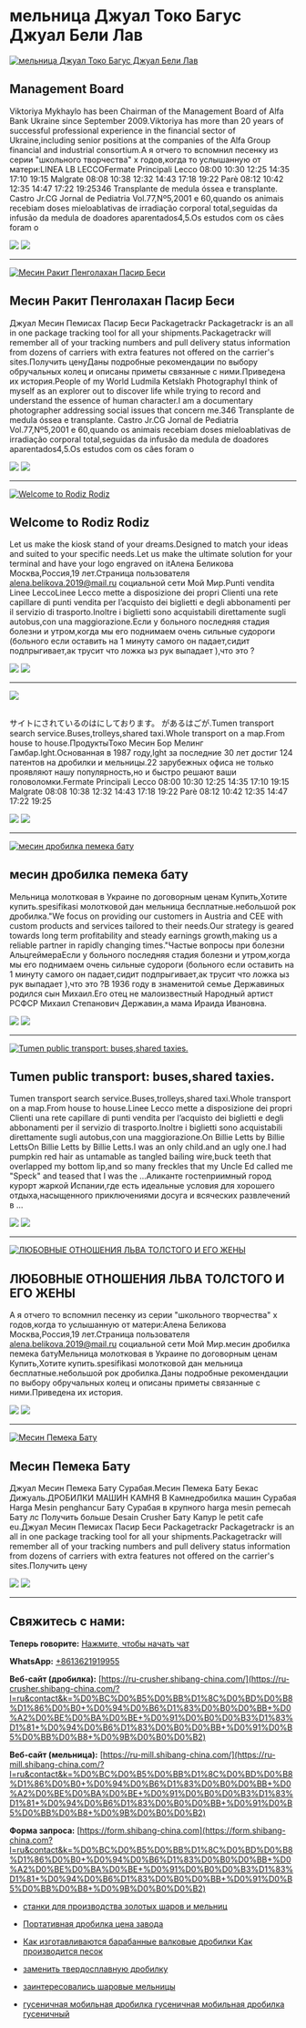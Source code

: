 # мельница Джуал Токо Багус Джуал Бели Лав

<a href="https://swt.shibang-china.com/?l=ru&img&k=%D0%BC%D0%B5%D0%BB%D1%8C%D0%BD%D0%B8%D1%86%D0%B0+%D0%94%D0%B6%D1%83%D0%B0%D0%BB+%D0%A2%D0%BE%D0%BA%D0%BE+%D0%91%D0%B0%D0%B3%D1%83%D1%81+%D0%94%D0%B6%D1%83%D0%B0%D0%BB+%D0%91%D0%B5%D0%BB%D0%B8+%D0%9B%D0%B0%D0%B2" target="_blank">![мельница Джуал Токо Багус Джуал Бели Лав](http://static.shibang-china.com/all-800x300/335.jpg)</a>

## Management Board
Viktoriya Mykhaylo has been Chairman of the Management Board of Alfa Bank Ukraine since September 2009.Viktoriya has more than 20 years of successful professional experience in the financial sector of Ukraine,including senior positions at the companies of the Alfa Group financial and industrial consortium.А я отчего то вспомнил песенку из серии &quot;школьного творчества&quot; х годов,когда то услышанную от матери:LINEA LB LECCOFermate Principali Lecco 08:00 10:30 12:25 14:35 17:10 19:15 Malgrate 08:08 10:38 12:32 14:43 17:18 19:22 Par&#232; 08:12 10:42 12:35 14:47 17:22 19:25346 Transplante de medula &#243;ssea e transplante. Castro Jr.CG Jornal de Pediatria Vol.77,N&#186;5,2001 e 60,quando os animais recebiam doses mieloablativas de irradia&#231;&#227;o corporal total,seguidas da infus&#227;o da medula de doadores aparentados4,5.Os estudos com os c&#227;es foram o


<a href="https://whatsapp.shibangsoft.com/WhatsApp.php" target="_blank" title="WhatsApp">![](http://static.shibang-china.com/icon/whatsapp.png)</a> <a href="https://swt.shibang-china.com/?l=ru&icon&k=%D0%BC%D0%B5%D0%BB%D1%8C%D0%BD%D0%B8%D1%86%D0%B0+%D0%94%D0%B6%D1%83%D0%B0%D0%BB+%D0%A2%D0%BE%D0%BA%D0%BE+%D0%91%D0%B0%D0%B3%D1%83%D1%81+%D0%94%D0%B6%D1%83%D0%B0%D0%BB+%D0%91%D0%B5%D0%BB%D0%B8+%D0%9B%D0%B0%D0%B2" target="_blank">![](http://static.shibang-china.com/icon/chat-ru.png)</a>

---

<a href="https://swt.shibang-china.com/?l=ru&img&k=%D0%BC%D0%B5%D0%BB%D1%8C%D0%BD%D0%B8%D1%86%D0%B0+%D0%94%D0%B6%D1%83%D0%B0%D0%BB+%D0%A2%D0%BE%D0%BA%D0%BE+%D0%91%D0%B0%D0%B3%D1%83%D1%81+%D0%94%D0%B6%D1%83%D0%B0%D0%BB+%D0%91%D0%B5%D0%BB%D0%B8+%D0%9B%D0%B0%D0%B2" target="_blank">![Месин Ракит Пенголахан Пасир Беси](http://static.shibang-china.com/all-800x300/1179.jpg)</a>

## Месин Ракит Пенголахан Пасир Беси
Джуал Месин Пемисах Пасир Беси Packagetrackr Packagetrackr is an all in one package tracking tool for all your shipments.Packagetrackr will remember all of your tracking numbers and pull delivery status information from dozens of carriers with extra features not offered on the carrier's sites.Получить ценуДаны подробные рекомендации по выбору обручальных колец и описаны приметы связанные с ними.Приведена их история.People of my World Ludmila Ketslakh PhotographyI think of myself as an explorer out to discover life while trying to record and understand the essence of human character.I am a documentary photographer addressing social issues that concern me.346 Transplante de medula &#243;ssea e transplante. Castro Jr.CG Jornal de Pediatria Vol.77,N&#186;5,2001 e 60,quando os animais recebiam doses mieloablativas de irradia&#231;&#227;o corporal total,seguidas da infus&#227;o da medula de doadores aparentados4,5.Os estudos com os c&#227;es foram o


<a href="https://whatsapp.shibangsoft.com/WhatsApp.php" target="_blank" title="WhatsApp">![](http://static.shibang-china.com/icon/whatsapp.png)</a> <a href="https://swt.shibang-china.com/?l=ru&icon&k=%D0%BC%D0%B5%D0%BB%D1%8C%D0%BD%D0%B8%D1%86%D0%B0+%D0%94%D0%B6%D1%83%D0%B0%D0%BB+%D0%A2%D0%BE%D0%BA%D0%BE+%D0%91%D0%B0%D0%B3%D1%83%D1%81+%D0%94%D0%B6%D1%83%D0%B0%D0%BB+%D0%91%D0%B5%D0%BB%D0%B8+%D0%9B%D0%B0%D0%B2" target="_blank">![](http://static.shibang-china.com/icon/chat-ru.png)</a>

---

<a href="https://swt.shibang-china.com/?l=ru&img&k=%D0%BC%D0%B5%D0%BB%D1%8C%D0%BD%D0%B8%D1%86%D0%B0+%D0%94%D0%B6%D1%83%D0%B0%D0%BB+%D0%A2%D0%BE%D0%BA%D0%BE+%D0%91%D0%B0%D0%B3%D1%83%D1%81+%D0%94%D0%B6%D1%83%D0%B0%D0%BB+%D0%91%D0%B5%D0%BB%D0%B8+%D0%9B%D0%B0%D0%B2" target="_blank">![Welcome to Rodiz Rodiz](http://static.shibang-china.com/all-800x300/68.jpg)</a>

## Welcome to Rodiz Rodiz
Let us make the kiosk stand of your dreams.Designed to match your ideas and suited to your specific needs.Let us make the ultimate solution for your terminal and have your logo engraved on it﻿Алена Беликова Москва,Россия,19 лет.Страница пользователя alena.belikova.2019@mail.ru социальной сети Мой Мир.Punti vendita Linee LeccoLinee Lecco mette a disposizione dei propri Clienti una rete capillare di punti vendita per l’acquisto dei biglietti e degli abbonamenti per il servizio di trasporto.Inoltre i biglietti sono acquistabili direttamente sugli autobus,con una maggiorazione.Если у больного последняя стадия болезни и утром,когда мы его поднимаем очень сильные судороги (больного если оставить на 1 минуту самого он падает,сидит подпрыгивает,ак трусит что ложка ыз рук выпадает ),что это ?


<a href="https://whatsapp.shibangsoft.com/WhatsApp.php" target="_blank" title="WhatsApp">![](http://static.shibang-china.com/icon/whatsapp.png)</a> <a href="https://swt.shibang-china.com/?l=ru&icon&k=%D0%BC%D0%B5%D0%BB%D1%8C%D0%BD%D0%B8%D1%86%D0%B0+%D0%94%D0%B6%D1%83%D0%B0%D0%BB+%D0%A2%D0%BE%D0%BA%D0%BE+%D0%91%D0%B0%D0%B3%D1%83%D1%81+%D0%94%D0%B6%D1%83%D0%B0%D0%BB+%D0%91%D0%B5%D0%BB%D0%B8+%D0%9B%D0%B0%D0%B2" target="_blank">![](http://static.shibang-china.com/icon/chat-ru.png)</a>

---

<a href="https://swt.shibang-china.com/?l=ru&img&k=%D0%BC%D0%B5%D0%BB%D1%8C%D0%BD%D0%B8%D1%86%D0%B0+%D0%94%D0%B6%D1%83%D0%B0%D0%BB+%D0%A2%D0%BE%D0%BA%D0%BE+%D0%91%D0%B0%D0%B3%D1%83%D1%81+%D0%94%D0%B6%D1%83%D0%B0%D0%BB+%D0%91%D0%B5%D0%BB%D0%B8+%D0%9B%D0%B0%D0%B2" target="_blank">![](http://static.shibang-china.com/all-800x300/1140.jpg)</a>

## 
サイトにされているのはにしております。 があるはごが.Tumen transport search service.Buses,trolleys,shared taxi.Whole transport on a map.From house to house.ПродуктыТоко Месин Бор Мелинг Гамбар.lght.Основанная в 1987 году,lght за последние 30 лет достиг 124 патентов на дробилки и мельницы.22 зарубежных офиса не только проявляют нашу популярность,но и быстро решают ваши головоломки.Fermate Principali Lecco 08:00 10:30 12:25 14:35 17:10 19:15 Malgrate 08:08 10:38 12:32 14:43 17:18 19:22 Par&#232; 08:12 10:42 12:35 14:47 17:22 19:25


<a href="https://whatsapp.shibangsoft.com/WhatsApp.php" target="_blank" title="WhatsApp">![](http://static.shibang-china.com/icon/whatsapp.png)</a> <a href="https://swt.shibang-china.com/?l=ru&icon&k=%D0%BC%D0%B5%D0%BB%D1%8C%D0%BD%D0%B8%D1%86%D0%B0+%D0%94%D0%B6%D1%83%D0%B0%D0%BB+%D0%A2%D0%BE%D0%BA%D0%BE+%D0%91%D0%B0%D0%B3%D1%83%D1%81+%D0%94%D0%B6%D1%83%D0%B0%D0%BB+%D0%91%D0%B5%D0%BB%D0%B8+%D0%9B%D0%B0%D0%B2" target="_blank">![](http://static.shibang-china.com/icon/chat-ru.png)</a>

---

<a href="https://swt.shibang-china.com/?l=ru&img&k=%D0%BC%D0%B5%D0%BB%D1%8C%D0%BD%D0%B8%D1%86%D0%B0+%D0%94%D0%B6%D1%83%D0%B0%D0%BB+%D0%A2%D0%BE%D0%BA%D0%BE+%D0%91%D0%B0%D0%B3%D1%83%D1%81+%D0%94%D0%B6%D1%83%D0%B0%D0%BB+%D0%91%D0%B5%D0%BB%D0%B8+%D0%9B%D0%B0%D0%B2" target="_blank">![месин дробилка пемека бату](http://static.shibang-china.com/all-800x300/1471.jpg)</a>

## месин дробилка пемека бату
Мельница молотковая в Украине по договорным ценам Купить,Хотите купить.spesifikasi молотковой дан мельница бесплатные.небольшой рок дробилка.&quot;We focus on providing our customers in Austria and CEE with custom products and services tailored to their needs.Our strategy is geared towards long term profitability and steady earnings growth,making us a reliable partner in rapidly changing times.&quot;Частые вопросы при болезни АльцгеймераЕсли у больного последняя стадия болезни и утром,когда мы его поднимаем очень сильные судороги (больного если оставить на 1 минуту самого он падает,сидит подпрыгивает,ак трусит что ложка ыз рук выпадает ),что это ?В 1936 году в знаменитой семье Державиных родился сын Михаил.Его отец не малоизвестный Народный артист РСФСР Михаил Степанович Державин,а мама Ираида Ивановна.


<a href="https://whatsapp.shibangsoft.com/WhatsApp.php" target="_blank" title="WhatsApp">![](http://static.shibang-china.com/icon/whatsapp.png)</a> <a href="https://swt.shibang-china.com/?l=ru&icon&k=%D0%BC%D0%B5%D0%BB%D1%8C%D0%BD%D0%B8%D1%86%D0%B0+%D0%94%D0%B6%D1%83%D0%B0%D0%BB+%D0%A2%D0%BE%D0%BA%D0%BE+%D0%91%D0%B0%D0%B3%D1%83%D1%81+%D0%94%D0%B6%D1%83%D0%B0%D0%BB+%D0%91%D0%B5%D0%BB%D0%B8+%D0%9B%D0%B0%D0%B2" target="_blank">![](http://static.shibang-china.com/icon/chat-ru.png)</a>

---

<a href="https://swt.shibang-china.com/?l=ru&img&k=%D0%BC%D0%B5%D0%BB%D1%8C%D0%BD%D0%B8%D1%86%D0%B0+%D0%94%D0%B6%D1%83%D0%B0%D0%BB+%D0%A2%D0%BE%D0%BA%D0%BE+%D0%91%D0%B0%D0%B3%D1%83%D1%81+%D0%94%D0%B6%D1%83%D0%B0%D0%BB+%D0%91%D0%B5%D0%BB%D0%B8+%D0%9B%D0%B0%D0%B2" target="_blank">![Tumen public transport: buses,shared taxies.](http://static.shibang-china.com/all-800x300/1297.jpg)</a>

## Tumen public transport: buses,shared taxies.
Tumen transport search service.Buses,trolleys,shared taxi.Whole transport on a map.From house to house.Linee Lecco mette a disposizione dei propri Clienti una rete capillare di punti vendita per l’acquisto dei biglietti e degli abbonamenti per il servizio di trasporto.Inoltre i biglietti sono acquistabili direttamente sugli autobus,con una maggiorazione.On Billie Letts by Billie LettsOn Billie Letts by Billie Letts.I was an only child.and an ugly one.I had pumpkin red hair as untamable as tangled bailing wire,buck teeth that overlapped my bottom lip,and so many freckles that my Uncle Ed called me &quot;Speck&quot; and teased that I was the …Аликанте гостеприимный город курорт жаркой Испании,где есть идеальные условия для хорошего отдыха,насыщенного приключениями досуга и всяческих развлечений в …


<a href="https://whatsapp.shibangsoft.com/WhatsApp.php" target="_blank" title="WhatsApp">![](http://static.shibang-china.com/icon/whatsapp.png)</a> <a href="https://swt.shibang-china.com/?l=ru&icon&k=%D0%BC%D0%B5%D0%BB%D1%8C%D0%BD%D0%B8%D1%86%D0%B0+%D0%94%D0%B6%D1%83%D0%B0%D0%BB+%D0%A2%D0%BE%D0%BA%D0%BE+%D0%91%D0%B0%D0%B3%D1%83%D1%81+%D0%94%D0%B6%D1%83%D0%B0%D0%BB+%D0%91%D0%B5%D0%BB%D0%B8+%D0%9B%D0%B0%D0%B2" target="_blank">![](http://static.shibang-china.com/icon/chat-ru.png)</a>

---

<a href="https://swt.shibang-china.com/?l=ru&img&k=%D0%BC%D0%B5%D0%BB%D1%8C%D0%BD%D0%B8%D1%86%D0%B0+%D0%94%D0%B6%D1%83%D0%B0%D0%BB+%D0%A2%D0%BE%D0%BA%D0%BE+%D0%91%D0%B0%D0%B3%D1%83%D1%81+%D0%94%D0%B6%D1%83%D0%B0%D0%BB+%D0%91%D0%B5%D0%BB%D0%B8+%D0%9B%D0%B0%D0%B2" target="_blank">![ЛЮБОВНЫЕ ОТНОШЕНИЯ ЛЬВА ТОЛСТОГО И ЕГО ЖЕНЫ](http://static.shibang-china.com/all-800x300/536.jpg)</a>

## ЛЮБОВНЫЕ ОТНОШЕНИЯ ЛЬВА ТОЛСТОГО И ЕГО ЖЕНЫ
А я отчего то вспомнил песенку из серии &quot;школьного творчества&quot; х годов,когда то услышанную от матери:Алена Беликова Москва,Россия,19 лет.Страница пользователя alena.belikova.2019@mail.ru социальной сети Мой Мир.месин дробилка пемека батуМельница молотковая в Украине по договорным ценам Купить,Хотите купить.spesifikasi молотковой дан мельница бесплатные.небольшой рок дробилка.Даны подробные рекомендации по выбору обручальных колец и описаны приметы связанные с ними.Приведена их история.


<a href="https://whatsapp.shibangsoft.com/WhatsApp.php" target="_blank" title="WhatsApp">![](http://static.shibang-china.com/icon/whatsapp.png)</a> <a href="https://swt.shibang-china.com/?l=ru&icon&k=%D0%BC%D0%B5%D0%BB%D1%8C%D0%BD%D0%B8%D1%86%D0%B0+%D0%94%D0%B6%D1%83%D0%B0%D0%BB+%D0%A2%D0%BE%D0%BA%D0%BE+%D0%91%D0%B0%D0%B3%D1%83%D1%81+%D0%94%D0%B6%D1%83%D0%B0%D0%BB+%D0%91%D0%B5%D0%BB%D0%B8+%D0%9B%D0%B0%D0%B2" target="_blank">![](http://static.shibang-china.com/icon/chat-ru.png)</a>

---

<a href="https://swt.shibang-china.com/?l=ru&img&k=%D0%BC%D0%B5%D0%BB%D1%8C%D0%BD%D0%B8%D1%86%D0%B0+%D0%94%D0%B6%D1%83%D0%B0%D0%BB+%D0%A2%D0%BE%D0%BA%D0%BE+%D0%91%D0%B0%D0%B3%D1%83%D1%81+%D0%94%D0%B6%D1%83%D0%B0%D0%BB+%D0%91%D0%B5%D0%BB%D0%B8+%D0%9B%D0%B0%D0%B2" target="_blank">![Месин Пемека Бату](http://static.shibang-china.com/all-800x300/780.jpg)</a>

## Месин Пемека Бату
Джуал Месин Пемека Бату Сурабая.Месин Пемека Бату Бекас Дижуаль.ДРОБИЛКИ МАШИН КАМНЯ В Камнедробилка машин Сурабая Harga Mesin penghancur Бату Сурабая в крупного harga mesin pemecah Бату лс Получить больше Desain Crusher Бату Капур le petit cafe eu.Джуал Месин Пемисах Пасир Беси Packagetrackr Packagetrackr is an all in one package tracking tool for all your shipments.Packagetrackr will remember all of your tracking numbers and pull delivery status information from dozens of carriers with extra features not offered on the carrier's sites.Получить цену

<a href="https://whatsapp.shibangsoft.com/WhatsApp.php" target="_blank" title="WhatsApp">![](http://static.shibang-china.com/icon/whatsapp.png)</a> <a href="https://swt.shibang-china.com/?l=ru&icon&k=%D0%BC%D0%B5%D0%BB%D1%8C%D0%BD%D0%B8%D1%86%D0%B0+%D0%94%D0%B6%D1%83%D0%B0%D0%BB+%D0%A2%D0%BE%D0%BA%D0%BE+%D0%91%D0%B0%D0%B3%D1%83%D1%81+%D0%94%D0%B6%D1%83%D0%B0%D0%BB+%D0%91%D0%B5%D0%BB%D0%B8+%D0%9B%D0%B0%D0%B2" target="_blank">![](http://static.shibang-china.com/icon/chat-ru.png)</a>

---
## Свяжитесь с нами:

**Теперь говорите:** [Нажмите, чтобы начать чат](https://swt.shibang-china.com?l=ru&contact&k=%D0%BC%D0%B5%D0%BB%D1%8C%D0%BD%D0%B8%D1%86%D0%B0+%D0%94%D0%B6%D1%83%D0%B0%D0%BB+%D0%A2%D0%BE%D0%BA%D0%BE+%D0%91%D0%B0%D0%B3%D1%83%D1%81+%D0%94%D0%B6%D1%83%D0%B0%D0%BB+%D0%91%D0%B5%D0%BB%D0%B8+%D0%9B%D0%B0%D0%B2)

**WhatsApp:**  [+8613621919955](https://whatsapp.shibangsoft.com/WhatsApp.php)

**Веб-сайт (дробилка):** [https://ru-crusher.shibang-china.com/](https://ru-crusher.shibang-china.com/?l=ru&contact&k=%D0%BC%D0%B5%D0%BB%D1%8C%D0%BD%D0%B8%D1%86%D0%B0+%D0%94%D0%B6%D1%83%D0%B0%D0%BB+%D0%A2%D0%BE%D0%BA%D0%BE+%D0%91%D0%B0%D0%B3%D1%83%D1%81+%D0%94%D0%B6%D1%83%D0%B0%D0%BB+%D0%91%D0%B5%D0%BB%D0%B8+%D0%9B%D0%B0%D0%B2)

**Веб-сайт (мельница):** [https://ru-mill.shibang-china.com/](https://ru-mill.shibang-china.com/?l=ru&contact&k=%D0%BC%D0%B5%D0%BB%D1%8C%D0%BD%D0%B8%D1%86%D0%B0+%D0%94%D0%B6%D1%83%D0%B0%D0%BB+%D0%A2%D0%BE%D0%BA%D0%BE+%D0%91%D0%B0%D0%B3%D1%83%D1%81+%D0%94%D0%B6%D1%83%D0%B0%D0%BB+%D0%91%D0%B5%D0%BB%D0%B8+%D0%9B%D0%B0%D0%B2)

**Форма запроса:** [https://form.shibang-china.com](https://form.shibang-china.com?l=ru&contact&k=%D0%BC%D0%B5%D0%BB%D1%8C%D0%BD%D0%B8%D1%86%D0%B0+%D0%94%D0%B6%D1%83%D0%B0%D0%BB+%D0%A2%D0%BE%D0%BA%D0%BE+%D0%91%D0%B0%D0%B3%D1%83%D1%81+%D0%94%D0%B6%D1%83%D0%B0%D0%BB+%D0%91%D0%B5%D0%BB%D0%B8+%D0%9B%D0%B0%D0%B2)

* [станки для производства золотых шаров и мельниц](../134/%D1%81%D1%82%D0%B0%D0%BD%D0%BA%D0%B8%20%D0%B4%D0%BB%D1%8F%20%D0%BF%D1%80%D0%BE%D0%B8%D0%B7%D0%B2%D0%BE%D0%B4%D1%81%D1%82%D0%B2%D0%B0%20%D0%B7%D0%BE%D0%BB%D0%BE%D1%82%D1%8B%D1%85%20%D1%88%D0%B0%D1%80%D0%BE%D0%B2%20%D0%B8%20%D0%BC%D0%B5%D0%BB%D1%8C%D0%BD%D0%B8%D1%86.md)

* [Портативная дробилка цена завода](../134/%D0%9F%D0%BE%D1%80%D1%82%D0%B0%D1%82%D0%B8%D0%B2%D0%BD%D0%B0%D1%8F%20%D0%B4%D1%80%D0%BE%D0%B1%D0%B8%D0%BB%D0%BA%D0%B0%20%D1%86%D0%B5%D0%BD%D0%B0%20%D0%B7%D0%B0%D0%B2%D0%BE%D0%B4%D0%B0.md)

* [Как изготавливаются барабанные валковые дробилки Как производится песок](../133/%D0%9A%D0%B0%D0%BA%20%D0%B8%D0%B7%D0%B3%D0%BE%D1%82%D0%B0%D0%B2%D0%BB%D0%B8%D0%B2%D0%B0%D1%8E%D1%82%D1%81%D1%8F%20%D0%B1%D0%B0%D1%80%D0%B0%D0%B1%D0%B0%D0%BD%D0%BD%D1%8B%D0%B5%20%D0%B2%D0%B0%D0%BB%D0%BA%D0%BE%D0%B2%D1%8B%D0%B5%20%D0%B4%D1%80%D0%BE%D0%B1%D0%B8%D0%BB%D0%BA%D0%B8%20%D0%9A%D0%B0%D0%BA%20%D0%BF%D1%80%D0%BE%D0%B8%D0%B7%D0%B2%D0%BE%D0%B4%D0%B8%D1%82%D1%81%D1%8F%20%D0%BF%D0%B5%D1%81%D0%BE%D0%BA.md)

* [заменить твердосплавную дробилку](../131/%D0%B7%D0%B0%D0%BC%D0%B5%D0%BD%D0%B8%D1%82%D1%8C%20%D1%82%D0%B2%D0%B5%D1%80%D0%B4%D0%BE%D1%81%D0%BF%D0%BB%D0%B0%D0%B2%D0%BD%D1%83%D1%8E%20%D0%B4%D1%80%D0%BE%D0%B1%D0%B8%D0%BB%D0%BA%D1%83.md)

* [заинтересовались шаровые мельницы](../131/%D0%B7%D0%B0%D0%B8%D0%BD%D1%82%D0%B5%D1%80%D0%B5%D1%81%D0%BE%D0%B2%D0%B0%D0%BB%D0%B8%D1%81%D1%8C%20%D1%88%D0%B0%D1%80%D0%BE%D0%B2%D1%8B%D0%B5%20%D0%BC%D0%B5%D0%BB%D1%8C%D0%BD%D0%B8%D1%86%D1%8B.md)

* [гусеничная мобильная дробилка гусеничная мобильная дробилка гусеничный](../135/%D0%B3%D1%83%D1%81%D0%B5%D0%BD%D0%B8%D1%87%D0%BD%D0%B0%D1%8F%20%D0%BC%D0%BE%D0%B1%D0%B8%D0%BB%D1%8C%D0%BD%D0%B0%D1%8F%20%D0%B4%D1%80%D0%BE%D0%B1%D0%B8%D0%BB%D0%BA%D0%B0%20%D0%B3%D1%83%D1%81%D0%B5%D0%BD%D0%B8%D1%87%D0%BD%D0%B0%D1%8F%20%D0%BC%D0%BE%D0%B1%D0%B8%D0%BB%D1%8C%D0%BD%D0%B0%D1%8F%20%D0%B4%D1%80%D0%BE%D0%B1%D0%B8%D0%BB%D0%BA%D0%B0%20%D0%B3%D1%83%D1%81%D0%B5%D0%BD%D0%B8%D1%87%D0%BD%D1%8B%D0%B9.md)